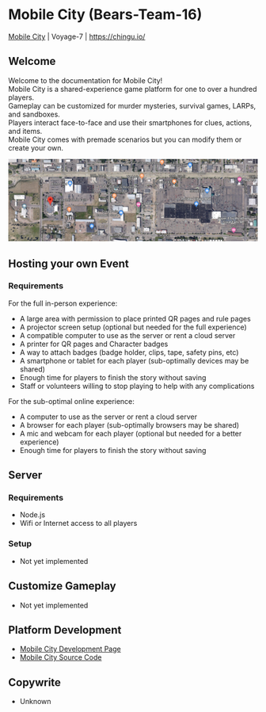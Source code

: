 # Mobile City (Bears-Team-16)
[Mobile City](https://github.com/chingu-voyage7/Bears-Team-16) | Voyage-7 | https://chingu.io/

## Welcome
Welcome to the documentation for Mobile City!  
Mobile City is a shared-experience game platform for one to over a hundred players.  
Gameplay can be customized for murder mysteries, survival games, LARPs, and sandboxes.  
Players interact face-to-face and use their smartphones for clues, actions, and items.  
Mobile City comes with premade scenarios but you can modify them or create your own.  

![example map](images/example.png)  

## Hosting your own Event
### Requirements

For the full in-person experience:

- A large area with permission to place printed QR pages and rule pages
- A projector screen setup (optional but needed for the full experience)
- A compatible computer to use as the server or rent a cloud server
- A printer for QR pages and Character badges
- A way to attach badges (badge holder, clips, tape, safety pins, etc)
- A smartphone or tablet for each player (sub-optimally devices may be shared)
- Enough time for players to finish the story without saving
- Staff or volunteers willing to stop playing to help with any complications

For the sub-optimal online experience:

- A computer to use as the server or rent a cloud server
- A browser for each player (sub-optimally browsers may be shared)
- A mic and webcam for each player (optional but needed for a better experience)
- Enough time for players to finish the story without saving

## Server
### Requirements
- Node.js
- Wifi or Internet access to all players

### Setup
- Not yet implemented

## Customize Gameplay
- Not yet implemented

## Platform Development
- [Mobile City Development Page](PROJECT.md)  
- [Mobile City Source Code](https://github.com/chingu-voyage7/Bears-Team-16)  

## Copywrite
- Unknown  
